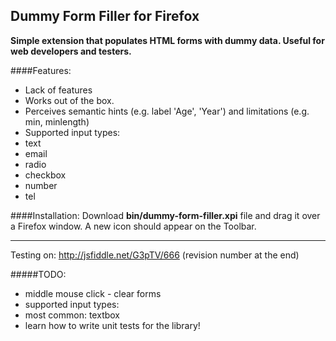 Dummy Form Filler for Firefox
------

**Simple extension that populates HTML forms with dummy data. 
Useful for web developers and testers.**

####Features:
- Lack of features
- Works out of the box.
- Perceives semantic hints (e.g. label 'Age', 'Year') and limitations (e.g. min, minlength)
- Supported input types:
 - text
 - email
 - radio
 - checkbox
 - number
 - tel
 
####Installation:
Download **bin/dummy-form-filler.xpi** file and drag it over a Firefox window. A new icon should appear on the Toolbar.
 
---

Testing on: http://jsfiddle.net/G3pTV/666 (revision number at the end)

#####TODO:
- middle mouse click - clear forms
- supported input types:
 - most common: textbox
- learn how to write unit tests for the library!
